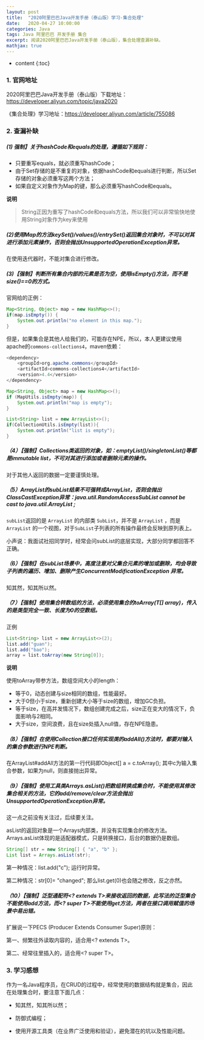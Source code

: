 ```yaml
---
layout: post
title:  "2020阿里巴巴Java开发手册（泰山版）学习-集合处理"
date:   2020-04-27 10:00:00
categories: Java
tags: Java 阿里巴巴 开发手册 集合
excerpt: 阅读2020阿里巴巴Java开发手册（泰山版），集合处理查漏补缺。
mathjax: true
---
```


* content
{:toc}

### 1. 官网地址

2020阿里巴巴Java开发手册（泰山版）下载地址：https://developer.aliyun.com/topic/java2020

《集合处理》学习地址：https://developer.aliyun.com/article/755086

### 2. 查漏补缺

##### (1) 强制】关于hashCode和equals的处理，遵循如下规则：

- 只要重写equals，就必须重写hashCode；
- 由于Set存储的是不重复的对象，依据hashCode和equals进行判断，所以Set存储的对象必须重写这两个方法；
- 如果自定义对象作为Map的键，那么必须重写hashCode和equals。

**说明**

> String正因为重写了hashCode和equals方法，所以我们可以非常愉快地使用String对象作为key来使用

##### (2)使用Map的方法keySet()/values()/entrySet()返回集合对象时，不可以对其进行添加元素操作，否则会抛出UnsupportedOperationException异常。

在使用迭代器时，不能对集合进行修改。

##### (3)【强制】判断所有集合内部的元素是否为空，使用isEmpty()方法，而不是size()==0的方式。

官网给的正例：

```java
Map<String, Object> map = new HashMap<>();
if(map.isEmpty()) {
    System.out.println("no element in this map.");
}
```

但是，如果集合是其他人给我们的，可能存在NPE，所以，本人更建议使用 apache的`commons-collections4`，maven依赖：

```java
<dependency>
    <groupId>org.apache.commons</groupId>
    <artifactId>commons-collections4</artifactId>
    <version>4.4</version>
</dependency>
```

```java
Map<String, Object> map = new HashMap<>();
if (MapUtils.isEmpty(map)) {
    System.out.println("map is empty");
}

List<String> list = new ArrayList<>();
if(CollectionUtils.isEmpty(list)){
    System.out.println("list is empty");
}
```

##### （4）【强制】Collections类返回的对象，如：emptyList()/singletonList()等都是immutable list，不可对其进行添加或者删除元素的操作。

对于其他人返回的数据一定要谨慎处理。

##### （5）ArrayList的subList结果不可强转成ArrayList，否则会抛出ClassCastException异常：java.util.RandomAccessSubList cannot be cast to java.util.ArrayList ;

`subList`返回的是 `ArrayList` 的内部类 `SubList`，并不是 `ArrayList` ，而是 `ArrayList` 的一个视图，对于`SubList`子列表的所有操作最终会反映到原列表上。

小声说：我面试社招同学时，经常会问subList的底层实现，大部分同学都回答不正确。

##### （6）【强制】在subList场景中，高度注意对父集合元素的增加或删除，均会导致子列表的遍历、增加、删除产生ConcurrentModificationException 异常。

知其然，知其所以然。

##### （7）【强制】使用集合转数组的方法，必须使用集合的toArray(T[] array)，传入的是类型完全一致、长度为0的空数组。

正例

```java
List<String> list = new ArrayList<>(2);
list.add("guan");
list.add("bao");
array = list.toArray(new String[0]);
```

**说明**

使用toArray带参方法，数组空间大小的length：

- 等于0，动态创建与size相同的数组，性能最好。
- 大于0但小于size，重新创建大小等于size的数组，增加GC负担。
- 等于size，在高并发情况下，数组创建完成之后，size正在变大的情况下，负面影响与2相同。
- 大于size，空间浪费，且在size处插入null值，存在NPE隐患。


##### （8）【强制】在使用Collection接口任何实现类的addAll()方法时，都要对输入的集合参数进行NPE判断。

在ArrayList#addAll方法的第一行代码即Object[] a = c.toArray(); 其中c为输入集合参数，如果为null，则直接抛出异常。

##### （9）【强制】使用工具类Arrays.asList()把数组转换成集合时，不能使用其修改集合相关的方法，它的add/remove/clear方法会抛出UnsupportedOperationException异常。

这一点之前没有关注过，后续要关注。

asList的返回对象是一个Arrays内部类，并没有实现集合的修改方法。Arrays.asList体现的是适配器模式，只是转换接口，后台的数据仍是数组。

```java
String[] str = new String[] { "a", "b" };
List list = Arrays.asList(str);
```
第一种情况：list.add("c"); 运行时异常。

第二种情况：str[0]= "changed"; 那么list.get(0)也会随之修改，反之亦然。


##### （10）【强制】泛型通配符<? extends T>来接收返回的数据，此写法的泛型集合不能使用add方法，而<? super T>不能使用get方法，两者在接口调用赋值的场景中易出错。

扩展说一下PECS (Producer Extends Consumer Super)原则：

第一、频繁往外读取内容的，适合用<? extends T>。

第二、经常往里插入的，适合用<? super T>。


### 3. 学习感想

作为一名Java程序员，在CRUD的过程中，经常使用的数据结构就是集合，因此在处理集合时，要注意下面几点：

- 知其然，知其所以然；

- 防御式编程；

- 使用开源工具类（在业界广泛使用和验证），避免潜在的坑以及性能问题。
